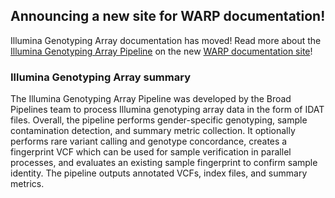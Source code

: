 
## Announcing a new site for WARP documentation!

Illumina Genotyping Array documentation has moved! Read more about the [Illumina Genotyping Array Pipeline](https://broadinstitute.github.io/warp/documentation/Pipelines/Illumina_Genotyping_Arrays_Pipeline/IlluminaGenotypingArray.documentation.html) on the new [WARP documentation site](https://broadinstitute.github.io/warp/)!

### Illumina Genotyping Array summary

The Illumina Genotyping Array Pipeline was developed by the Broad Pipelines team to process Illumina genotyping array data in the form of IDAT files. Overall, the pipeline performs gender-specific genotyping, sample contamination detection, and summary metric collection. It optionally performs rare variant calling and genotype concordance, creates a fingerprint VCF which can be used for sample verification in parallel processes, and evaluates an existing sample fingerprint to confirm sample identity. The pipeline outputs annotated VCFs, index files, and summary metrics. 